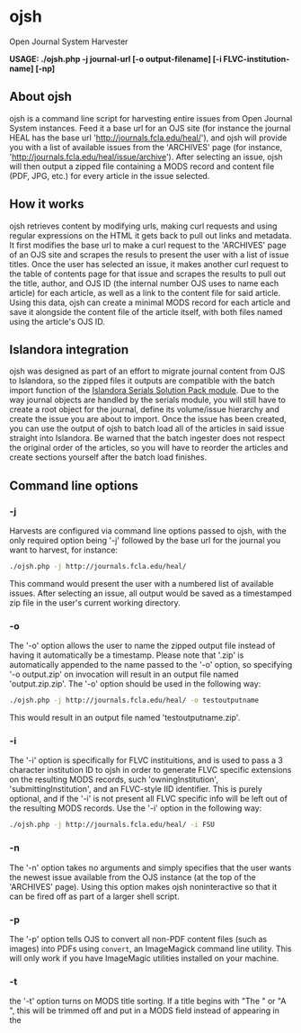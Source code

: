 # ojsh
Open Journal System Harvester

**USAGE: ./ojsh.php -j journal-url [-o output-filename] [-i FLVC-institution-name] [-np]**

## About ojsh
ojsh is a command line script for harvesting entire issues from Open Journal System instances. Feed it a base url for an OJS site (for instance the journal HEAL has the base url 'http://journals.fcla.edu/heal/'), and ojsh will provide you with a list of available issues from the 'ARCHIVES' page (for instance, 'http://journals.fcla.edu/heal/issue/archive'). After selecting an issue, ojsh will then output a zipped file containing a MODS record and content file (PDF, JPG, etc.) for every article in the issue selected.

## How it works
ojsh retrieves content by modifying urls, making curl requests and using regular expressions on the HTML it gets back to pull out links and metadata. It first modifies the base url to make a curl request to the 'ARCHIVES' page of an OJS site and scrapes the resuls to present the user with a list of issue titles. Once the user has selected an issue, it makes another curl request to the table of contents page for that issue and scrapes the results to pull out the title, author, and OJS ID (the internal number OJS uses to name each article) for each article, as well as a link to the content file for said article. Using this data, ojsh can create a minimal MODS record for each article and save it alongside the content file of the article itself, with both files named using the article's OJS ID.

## Islandora integration
ojsh was designed as part of an effort to migrate journal content from OJS to Islandora, so the zipped files it outputs are compatible with the batch import function of the [Islandora Serials Solution Pack module](https://github.com/discoverygarden/islandora_solution_pack_serial). Due to the way journal objects are handled by the serials module, you will still have to create a root object for the journal, define its volume/issue hierarchy and create the issue you are about to import. Once the issue has been created, you can use the output of ojsh to batch load all of the articles in said issue straight into Islandora. Be warned that the batch ingester does not respect the original order of the articles, so you will have to reorder the articles and create sections yourself after the batch load finishes.

## Command line options
### -j
Harvests are configured via command line options passed to ojsh, with the only required option being '-j' followed by the base url for the journal you want to harvest, for instance:
```bash
./ojsh.php -j http://journals.fcla.edu/heal/
```
This command would present the user with a numbered list of available issues. After selecting an issue, all output would be saved as a timestamped zip file in the user's current working directory.

### -o
The '-o' option allows the user to name the zipped output file instead of having it automatically be a timestamp. Please note that '.zip' is automatically appended to the name passed to the '-o' option, so specifying '-o output.zip' on invocation will result in an output file named 'output.zip.zip'. The '-o' option should be used in the following way:
```bash
./ojsh.php -j http://journals.fcla.edu/heal/ -o testoutputname
```
This would result in an output file named 'testoutputname.zip'.

### -i
The '-i' option is specifically for FLVC instituitions, and is used to pass a 3 character institution ID to ojsh in order to generate FLVC specific extensions on the resulting MODS records, such 'owningInstitution', 'submittingInstitution', and an FLVC-style IID identifier. This is purely optional, and if the '-i' is not present all FLVC specific info will be left out of the resulting MODS records. Use the '-i' option in the following way:
```bash
./ojsh.php -j http://journals.fcla.edu/heal/ -i FSU
```

### -n
The '-n' option takes no arguments and simply specifies that the user wants the newest issue available from the OJS instance (at the top of the 'ARCHIVES' page). Using this option makes ojsh noninteractive so that it can be fired off as part of a larger shell script.

### -p
The '-p' option tells OJS to convert all non-PDF content files (such as images) into PDFs using `convert`, an ImageMagick command line utility. This will only work if you have ImageMagic utilities installed on your machine.

### -t
the '-t' option turns on MODS title sorting. If a title begins with "The " or "A ", this will be trimmed off and put in a MODS <nonSort> field instead of appearing in the <title> field. This is turned off by default since many systems (including Islandora) don't do anything with <nonSort> data.

### Putting it all together
If you want to archive the newest issue of the HEAL journal, add FLVC specific extensions to the metadata as Florida State University, convert all the content to PDF files and name the output 'foo.zip', you would enter the following command:
```bash
./ojsh.php -j http://journals.fcla.edu/heal/ -o foo -i FSU -np
```

## Adding 'short names' for journals
Since you will most likely be harvesting a few individual journals frequently, ojsh has a switch statement [starting on line 20](https://github.com/fsulib/ojsh/blob/master/ojsh.php#L20) that checks the argument pass to the '-j' option to see if it is one of a few preset strings, and if it is it automatically uses a preset url. For instance, if you are going to be archiving HEAL a lot, you would add 'heal' as a swich case that redirects to 'http://journals.fcla.edu/heal'. This would allow you to fire off the command as `./ojsh.php -j heal` instead of `./ojsh.php -j http://journals.fcla.edu/heal`. Use the few examples already in the script to define new short names for journals you will be harvesting frequently.
